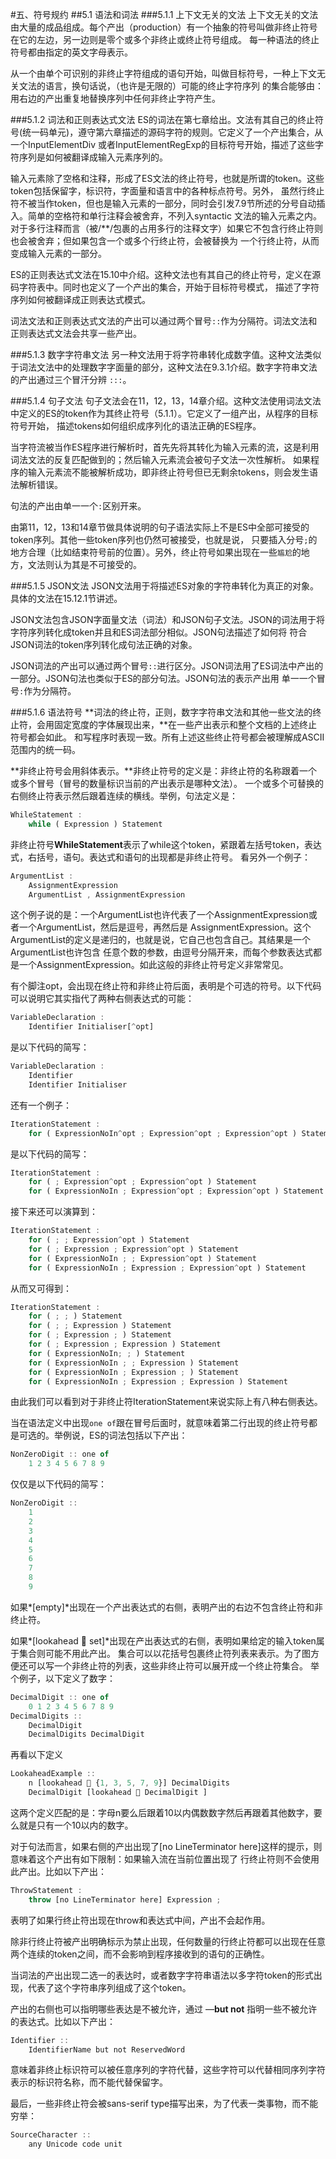 #五、符号规约
##5.1 语法和词法
###5.1.1 上下文无关的文法
上下文无关的文法由大量的成品组成。每个产出（production）有一个抽象的符号叫做非终止符号在它的左边，另一边则是零个或多个非终止或终止符号组成。
每一种语法的终止符号都由指定的英文字母表示。

从一个由单个可识别的非终止字符组成的语句开始，叫做目标符号，一种上下文无关文法的语言，换句话说，（也许是无限的）可能的终止字符序列
的集合能够由：用右边的产出重复地替换序列中任何非终止字符产生。

###5.1.2 词法和正则表达式文法
ES的词法在第七章给出。文法有其自己的终止符号(统一码单元)，遵守第六章描述的源码字符的规则。它定义了一个产出集合，从一个InputElementDiv
或者InputElementRegExp的目标符号开始，描述了这些字符序列是如何被翻译成输入元素序列的。

输入元素除了空格和注释，形成了ES文法的终止符号，也就是所谓的token。这些token包括保留字，标识符，字面量和语言中的各种标点符号。另外，
虽然行终止符不被当作token，但也是输入元素的一部分，同时会引发7.9节所述的分号自动插入。简单的空格符和单行注释会被舍弃，不列入syntactic
文法的输入元素之内。对于多行注释而言（被/**/包裹的占用多行的注释文字）如果它不包含行终止符则也会被舍弃；但如果包含一个或多个行终止符，会被替换为
一个行终止符，从而变成输入元素的一部分。

ES的正则表达式文法在15.10中介绍。这种文法也有其自己的终止符号，定义在源码字符表中。同时也定义了一个产出的集合，开始于目标符号模式，
描述了字符序列如何被翻译成正则表达式模式。

词法文法和正则表达式文法的产出可以通过两个冒号`::`作为分隔符。词法文法和正则表达式文法会共享一些产出。

###5.1.3 数字字符串文法
另一种文法用于将字符串转化成数字值。这种文法类似于词法文法中的处理数字字面量的部分，这种文法在9.3.1介绍。数字字符串文法的产出通过三个冒汗分辨
`:::`。

###5.1.4 句子文法
句子文法会在11，12，13，14章介绍。这种文法使用词法文法中定义的ES的token作为其终止符号（5.1.1）。它定义了一组产出，从程序的目标符号开始，
描述tokens如何组织成序列化的语法正确的ES程序。

当字符流被当作ES程序进行解析时，首先先将其转化为输入元素的流，这是利用词法文法的反复匹配做到的；然后输入元素流会被句子文法一次性解析。
如果程序的输入元素流不能被解析成功，即非终止符号但已无剩余tokens，则会发生语法解析错误。

句法的产出由单一一个`:`区别开来。

由第11，12，13和14章节做具体说明的句子语法实际上不是ES中全部可接受的token序列。其他一些token序列也仍然可被接受，也就是说，
只要插入分号`;`的地方合理（比如结束符号前的位置）。另外，终止符号如果出现在一些`尴尬`的地方，文法则认为其是不可接受的。

###5.1.5 JSON文法
JSON文法用于将描述ES对象的字符串转化为真正的对象。具体的文法在15.12.1节讲述。

JSON文法包含JSON字面量文法（词法）和JSON句子文法。JSON的词法用于将字符序列转化成token并且和ES词法部分相似。JSON句法描述了如何将
符合JSON词法的token序列转化成句法正确的对象。

JSON词法的产出可以通过两个冒号`::`进行区分。JSON词法用了ES词法中产出的一部分。JSON句法也类似于ES的部分句法。JSON句法的表示产出用
单一一个冒号`:`作为分隔符。

###5.1.6 语法符号
**词法的终止符，正则，数字字符串文法和其他一些文法的终止符，会用固定宽度的字体展现出来，**在一些产出表示和整个文档的上述终止符号都会如此。
和写程序时表现一致。所有上述这些终止符号都会被理解成ASCII范围内的统一码。

**非终止符号会用斜体表示。**非终止符号的定义是：非终止符的名称跟着一个或多个冒号（冒号的数量标识当前的产出表示是哪种文法）。
一个或多个可替换的右侧终止符表示然后跟着连续的横线。举例，句法定义是：
```javascript
WhileStatement :
    while ( Expression ) Statement
```
非终止符号**WhileStatement**表示了while这个token，紧跟着左括号token，表达式，右括号，语句。表达式和语句的出现都是非终止符号。
看另外一个例子：
```javascript
ArgumentList :
    AssignmentExpression
    ArgumentList , AssignmentExpression
```
这个例子说的是：一个ArgumentList也许代表了一个AssignmentExpression或者一个ArgumentList，然后是逗号，再然后是
AssignmentExpression。这个ArgumentList的定义是递归的，也就是说，它自己也包含自己。其结果是一个ArgumentList也许包含
任意个数的参数，由逗号分隔开来，而每个参数表达式都是一个AssignmentExpression。如此这般的非终止符号定义非常常见。

有个脚注opt，会出现在终止符和非终止符后面，表明是个可选的符号。以下代码可以说明它其实指代了两种右侧表达式的可能：
```javascript
VariableDeclaration :
    Identifier Initialiser[^opt]
```
是以下代码的简写：
```javascript
VariableDeclaration :
    Identifier
    Identifier Initialiser
```

还有一个例子：
```javascript
IterationStatement :
    for ( ExpressionNoIn^opt ; Expression^opt ; Expression^opt ) Statement
```
是以下代码的简写：
```javascript
IterationStatement :
    for ( ; Expression^opt ; Expression^opt ) Statement
    for ( ExpressionNoIn ; Expression^opt ; Expression^opt ) Statement
```
接下来还可以演算到：
```javascript
IterationStatement :
    for ( ; ; Expression^opt ) Statement
    for ( ; Expression ; Expression^opt ) Statement
    for ( ExpressionNoIn ; ; Expression^opt ) Statement
    for ( ExpressionNoIn ; Expression ; Expression^opt ) Statement
```
从而又可得到：
```javascript
IterationStatement :
    for ( ; ; ) Statement
    for ( ; ; Expression ) Statement
    for ( ; Expression ; ) Statement
    for ( ; Expression ; Expression ) Statement
    for ( ExpressionNoIn; ; ) Statement
    for ( ExpressionNoIn ; ; Expression ) Statement
    for ( ExpressionNoIn ; Expression ; ) Statement
    for ( ExpressionNoIn ; Expression ; Expression ) Statement
```
由此我们可以看到对于非终止符IterationStatement来说实际上有八种右侧表达。

当在语法定义中出现`one of`跟在冒号后面时，就意味着第二行出现的终止符号都是可选的。举例说，ES的词法包括以下产出：
```javascript
NonZeroDigit :: one of
    1 2 3 4 5 6 7 8 9
```
仅仅是以下代码的简写：
```javascript
NonZeroDigit ::
    1
    2
    3
    4
    5
    6
    7
    8
    9
```

如果*[empty]*出现在一个产出表达式的右侧，表明产出的右边不包含终止符和非终止符。

如果*[lookahead  set]*出现在产出表达式的右侧，表明如果给定的输入token属于集合则可能不用此产出。
集合可以以花括号包裹终止符列表来表示。为了图方便还可以写一个非终止符的列表，这些非终止符可以展开成一个终止符集合。
举个例子，以下定义了数字：
```javascript
DecimalDigit :: one of
    0 1 2 3 4 5 6 7 8 9
DecimalDigits ::
    DecimalDigit
    DecimalDigits DecimalDigit
```
再看以下定义
```javascript
LookaheadExample ::
    n [lookahead  {1, 3, 5, 7, 9}] DecimalDigits
    DecimalDigit [lookahead  DecimalDigit ]
```
这两个定义匹配的是：字母n要么后跟着10以内偶数数字然后再跟着其他数字，要么就是只有一个10以内的数字。

对于句法而言，如果右侧的产出出现了[no LineTerminator here]这样的提示，则意味着这个产出有如下限制：如果输入流在当前位置出现了
行终止符则不会使用此产出。比如以下产出：
```javascript
ThrowStatement :
    throw [no LineTerminator here] Expression ;
```
表明了如果行终止符出现在throw和表达式中间，产出不会起作用。

除非行终止符被产出明确标示为禁止出现，任何数量的行终止符都可以出现在任意两个连续的token之间，而不会影响到程序接收到的语句的正确性。

当词法的产出出现二选一的表达时，或者数字字符串语法以多字符token的形式出现，代表了这个字符串序列组成了这个token。

产出的右侧也可以指明哪些表达是不被允许，通过 ―**but not** 指明一些不被允许的表达式。比如以下产出：
```javascript
Identifier ::
    IdentifierName but not ReservedWord
```
意味着非终止标识符可以被任意序列的字符代替，这些字符可以代替相同序列字符表示的标识符名称，而不能代替保留字。

最后，一些非终止符会被sans-serif type描写出来，为了代表一类事物，而不能穷举：
```javascript
SourceCharacter ::
    any Unicode code unit
```